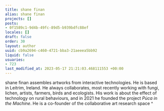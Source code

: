 ```yaml
---
title: shane finan
alias: shane finan
projects: []
posts:
- 0f1589c1-9d4b-49fc-89d5-b939bdfc88ef
locales: []
draft: false
order: 30
layout: author
uuid: cb9a2694-c460-4721-bba3-21aeeea5bb92
liquid: false
usuaries:
- 723
last_modified_at: 2023-05-17 21:21:03.468111553 +00:00
---
```


<p style="text-align:start">shane finan assembles artworks from interactive technologies. He is based in Leitrim, Ireland. He always collaborates, most recently working with fungi, lichen, artists, farmers, birds and ecologists. His work is about the effect of technology on rural behaviours, and in 2021 he founded the project <em>Púca in the Machine</em>. He is a co-founder of the collaborative art research space ^</p>